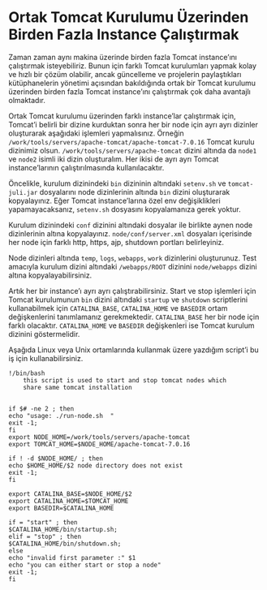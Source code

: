 # Ortak Tomcat Kurulumu Üzerinden Birden Fazla Instance Çalıştırmak

Zaman zaman aynı makina üzerinde birden fazla Tomcat instance’ını çalıştırmak isteyebiliriz. Bunun için farklı Tomcat 
kurulumları yapmak kolay ve hızlı bir çözüm olabilir, ancak güncelleme ve projelerin paylaştıkları kütüphanelerin yönetimi 
açısından bakıldığında ortak bir Tomcat kurulumu üzerinden birden fazla Tomcat instance’ını çalıştırmak çok daha avantajlı 
olmaktadır.

Ortak Tomcat kurulumu üzerinden farklı instance’lar çalıştırmak için, Tomcat’i belirli bir dizine kurduktan sonra her bir 
node için ayrı ayrı dizinler oluşturarak aşağıdaki işlemleri yapmalısınız. Örneğin `/work/tools/servers/apache-tomcat/apache-tomcat-7.0.16`
Tomcat kurulu dizinimiz olsun. `/work/tools/servers/apache-tomcat` dizini altında da `node1` ve `node2` isimli iki dizin 
oluşturalım. Her ikisi de ayrı ayrı Tomcat instance’larının çalıştırılmasında kullanılacaktır.

Öncelikle, kurulum dizinindeki `bin` dizininin altındaki `setenv.sh` ve `tomcat-juli.jar` dosyalarını node dizinlerinin 
altında `bin` dizini oluşturarak kopyalayınız. Eğer Tomcat instance’larına özel env değişiklikleri yapamayacaksanız, 
`setenv.sh` dosyasını kopyalamanıza gerek yoktur.

Kurulum dizinindeki `conf` dizinini altındaki dosyalar ile birlikte aynen node dizinlerinin altına kopyalayınız. 
`node/conf/server.xml` dosyaları içerisinde her node için farklı http, https, ajp, shutdown portları belirleyiniz.

Node dizinleri altında `temp`, `logs`, `webapps`, `work` dizinlerini oluşturunuz. Test amacıyla kurulum dizini altındaki 
`/webapps/ROOT` dizinini `node/webapps` dizini altına kopyalayabilirsiniz.

Artık her bir instance’ı ayrı ayrı çalıştırabilirsiniz. Start ve stop işlemleri için Tomcat kurulumunun `bin` dizini 
altındaki `startup` ve `shutdown` scriptlerini kullanabilmek için `CATALINA_BASE`, `CATALINA_HOME` ve `BASEDIR` ortam 
değişkenlerini tanımlamanız gerekmektedir. `CATALINA_BASE` her bir node için farklı olacaktır. `CATALINA_HOME` ve `BASEDIR` 
değişkenleri ise Tomcat kurulum dizinini göstermelidir.

Aşağıda Linux veya Unix ortamlarında kullanmak üzere yazdığım script’i bu iş için kullanabilirsiniz.

```shell
!/bin/bash
    this script is used to start and stop tomcat nodes which
    share same tomcat installation 


if $# -ne 2 ; then
echo "usage: ./run-node.sh  "
exit -1;
fi
export NODE_HOME=/work/tools/servers/apache-tomcat
export TOMCAT_HOME=$NODE_HOME/apache-tomcat-7.0.16

if ! -d $NODE_HOME/ ; then
echo $HOME_HOME/$2 node directory does not exist
exit -1;
fi

export CATALINA_BASE=$NODE_HOME/$2
export CATALINA_HOME=$TOMCAT_HOME
export BASEDIR=$CATALINA_HOME

if = "start" ; then
$CATALINA_HOME/bin/startup.sh;
elif = "stop" ; then
$CATALINA_HOME/bin/shutdown.sh;
else
echo "invalid first parameter :" $1
echo "you can either start or stop a node"
exit -1;
fi
```
